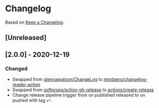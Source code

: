 # Changelog

Based on [Keep a Changelog](https://keepachangelog.com/en/1.0.0/).

## [Unreleased]

## [2.0.0] - 2020-12-19

### Changed

- Swapped from [glennawatson/ChangeLog](https://github.com/glennawatson/ChangeLog) to [mindsers/changelog-reader-action](https://github.com/mindsers/changelog-reader-action)
- Swapped from [softprops/action-gh-release](https://github.com/softprops/action-gh-release) to [actions/create-release](https://github.com/actions/create-release)
- Change release pipeline trigger from on published released to on pushed with tag `v*`.
